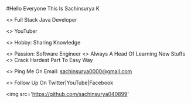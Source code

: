 #Hello Everyone This Is Sachinsurya K

<> Full Stack Java Developer

<> YouTuber

<> Hobby: Sharing Knowledge

<> Passion: Software Engineer
<> Always A Head Of Learning New Stuffs
<> Crack Hardest Part To Easy Way

<> Ping Me On Email: sachinsurya0000@gmail.com

<> Follow Up On Twitter|YouTube|Facebook

<img src='https://github.com/sachinsurya040899'
